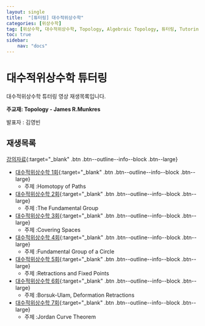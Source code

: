 ```yaml
---
layout: single
title:  "[튜터링] 대수적위상수학"
categories: [위상수학]
tag: [위상수학, 대수적위상수학, Topology, Algebraic Topology, 튜터링, Tutoring, 김영빈]
toc: true
sidebar:
    nav: "docs"
---
```


# 대수적위상수학 튜터링
대수적위상수학 튜터링 영상 재생목록입니다.

**주교재: Topology - James R.Munkres**

발표자 : 김영빈

## 재생목록
[강의자료](https://github.com/URyn-K/LaTex/tree/main/Tutoring/AlgebraicTopology){:target="_blank" .btn .btn--outline--info--block .btn--large}

- [대수적위상수학 1회](https://youtu.be/FwaH0WfHLVc){:target="_blank" .btn .btn--outline--info--block .btn--large}
  - 주제 :Homotopy of Paths
- [대수적위상수학 2회](https://youtu.be/J5lLwMSUMJg){:target="_blank" .btn .btn--outline--info--block .btn--large}
  - 주제 :The Fundamental Group
- [대수적위상수학 3회](https://youtu.be/6E3vF4WKmPA){:target="_blank" .btn .btn--outline--info--block .btn--large}
  - 주제 :Covering Spaces
- [대수적위상수학 4회](https://youtu.be/kwc2S9-A6NU){:target="_blank" .btn .btn--outline--info--block .btn--large}
  - 주제 :Fundamental Group of a Circle
- [대수적위상수학 5회](https://youtu.be/RtPn8XrSm8s){:target="_blank" .btn .btn--outline--info--block .btn--large}
  - 주제 :Retractions and Fixed Points
- [대수적위상수학 6회](https://youtu.be/fEplRC_7s_4){:target="_blank" .btn .btn--outline--info--block .btn--large}
  - 주제 :Borsuk-Ulam, Deformation Retractions
- [대수적위상수학 7회](https://youtu.be/jo7IPT__Oh4){:target="_blank" .btn .btn--outline--info--block .btn--large}
  - 주제 :Jordan Curve Theorem